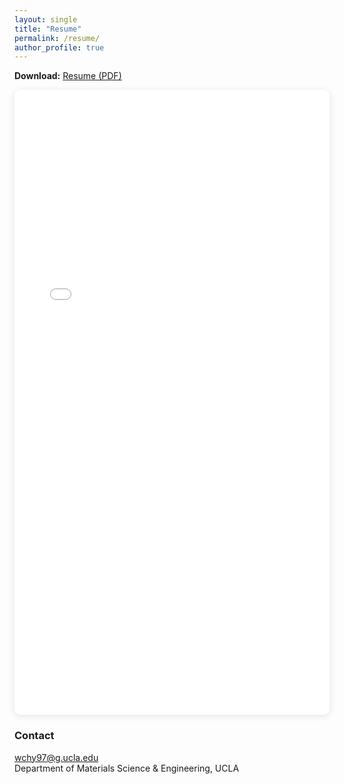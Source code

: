 ```yaml
---
layout: single
title: "Resume"
permalink: /resume/
author_profile: true
---
```


**Download:** [Resume (PDF)](/assets/files/Chenhaoyue_Wang_Resume.pdf)

<iframe src="/assets/files/Chenhaoyue_Wang_Resume.pdf"
        width="100%" height="1000px"
        style="border: none; border-radius: 10px; box-shadow: 0 2px 12px rgba(0,0,0,0.1);"></iframe>

### Contact
wchy97@g.ucla.edu  
Department of Materials Science & Engineering, UCLA
